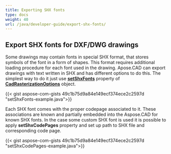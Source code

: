 ```yaml
---
title: Exporting SHX fonts
type: docs
weight: 40
url: /java/developer-guide/export-shx-fonts/
---
```


## **Export SHX fonts for DXF/DWG drawings**

Some drawings may contain fonts in special SHX format, that stores symbols of the font in a form of shapes.
This format requires additional loading procedure for each font used in the drawing.
Apose.CAD can export drawings with text written in SHX and has different options to do this.
The simplest way to do it just use [**setShxFonts**](https://reference.aspose.com/cad/java/com.aspose.cad.imageoptions/CadRasterizationOptions#setShxFonts-java.lang.String:A-)
property of [**CadRasterizationOptions**](https://reference.aspose.com/cad/java/com.aspose.cad.imageoptions/CadRasterizationOptions) object.	

{{< gist aspose-com-gists 49c1b75d9a84e149ecf374ece2c2597d "setShxFonts-example.java">}}

Each SHX font comes with the proper codepage associated to it. These associations are known and partially embedded into the Aspose.CAD for known SHX fonts.
In the case some custom SHX font is used it is possible to apply **setShxCodePages** property and set up path to SHX file and corresponding code page.
	
{{< gist aspose-com-gists 49c1b75d9a84e149ecf374ece2c2597d "setShxCodePages-example.java">}}

